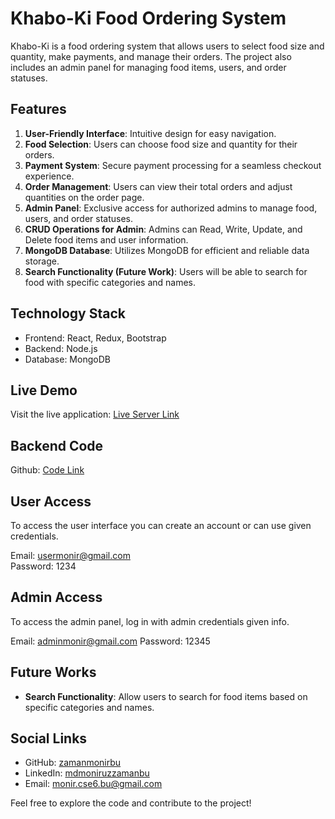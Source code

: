 # Khabo-Ki Food Ordering System

Khabo-Ki is a food ordering system that allows users to select food size and quantity, make payments, and manage their orders. The project also includes an admin panel for managing food items, users, and order statuses.

## Features

1. **User-Friendly Interface**: Intuitive design for easy navigation.
2. **Food Selection**: Users can choose food size and quantity for their orders.
3. **Payment System**: Secure payment processing for a seamless checkout experience.
4. **Order Management**: Users can view their total orders and adjust quantities on the order page.
5. **Admin Panel**: Exclusive access for authorized admins to manage food, users, and order statuses.
6. **CRUD Operations for Admin**: Admins can Read, Write, Update, and Delete food items and user information.
7. **MongoDB Database**: Utilizes MongoDB for efficient and reliable data storage.
8. **Search Functionality (Future Work)**: Users will be able to search for food with specific categories and names.

## Technology Stack

- Frontend: React, Redux, Bootstrap
- Backend: Node.js
- Database: MongoDB

## Live Demo

Visit the live application: [Live Server Link](https://khabo-ki.netlify.app/)

## Backend Code

Github: [Code Link](https://github.com/zamanmonirbu/khabo-ki-backend)

## User Access

To access the user interface you can create an account or can use given credentials.

Email: usermonir@gmail.com	
Password: 1234

## Admin Access

To access the admin panel, log in with admin credentials given info.

Email: adminmonir@gmail.com
Password: 12345

## Future Works

- **Search Functionality**: Allow users to search for food items based on specific categories and names.

## Social Links

- GitHub: [zamanmonirbu](https://github.com/zamanmonirbu)
- LinkedIn: [mdmoniruzzamanbu](https://www.linkedin.com/in/mdmoniruzzamanbu)
- Email: monir.cse6.bu@gmail.com


Feel free to explore the code and contribute to the project!
